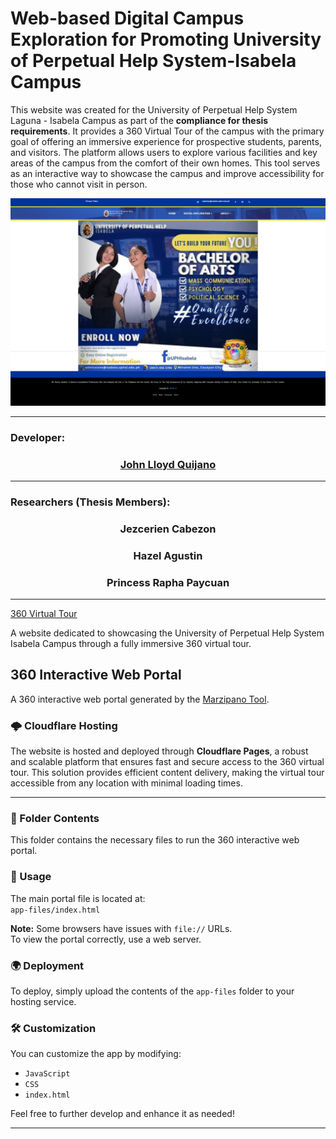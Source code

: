 # Web-based Digital Campus Exploration for Promoting University of Perpetual Help System-Isabela Campus

This website was created for the University of Perpetual Help System Laguna - Isabela Campus as part of the **compliance for thesis requirements**. It provides a 360 Virtual Tour of the campus with the primary goal of offering an immersive experience for prospective students, parents, and visitors. The platform allows users to explore various facilities and key areas of the campus from the comfort of their own homes. This tool serves as an interactive way to showcase the campus and improve accessibility for those who cannot visit in person.

![landing img](/landing.jpeg)

---

### Developer:

<h3 align="center"><a href="https://github.com/lloydskie">John Lloyd Quijano</a></h3>

---

### Researchers (Thesis Members):

<h3 align="center">Jezcerien Cabezon</h3>
<h3 align="center">Hazel Agustin</h3>
<h3 align="center">Princess Rapha Paycuan</h3>

---

[360 Virtual Tour](http://360-uphsl-isabela.pages.dev)

A website dedicated to showcasing the University of Perpetual Help System Isabela Campus through a fully immersive 360 virtual tour.

## 360 Interactive Web Portal

A 360 interactive web portal generated by the [Marzipano Tool](http://www.marzipano.net).

### 🌩️ Cloudflare Hosting

The website is hosted and deployed through **Cloudflare Pages**, a robust and scalable platform that ensures fast and secure access to the 360 virtual tour. This solution provides efficient content delivery, making the virtual tour accessible from any location with minimal loading times.

---

### 📂 Folder Contents

This folder contains the necessary files to run the 360 interactive web portal.

### 🚀 Usage

The main portal file is located at:  
`app-files/index.html`

**Note:** Some browsers have issues with `file://` URLs.  
To view the portal correctly, use a web server.

### 🌍 Deployment

To deploy, simply upload the contents of the `app-files` folder to your hosting service.

### 🛠️ Customization

You can customize the app by modifying:

- `JavaScript`
- `CSS`
- `index.html`

Feel free to further develop and enhance it as needed!

---
